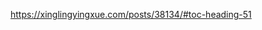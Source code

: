 

<!--
 * @version:
 * @Author:  StevenJokess https://github.com/StevenJokess
 * @Date: 2020-11-27 14:54:39
 * @LastEditors:  StevenJokess https://github.com/StevenJokess
 * @LastEditTime: 2020-11-27 14:54:40
 * @Description:
 * @TODO::
 * @Reference:
-->
https://xinglingyingxue.com/posts/38134/#toc-heading-51

